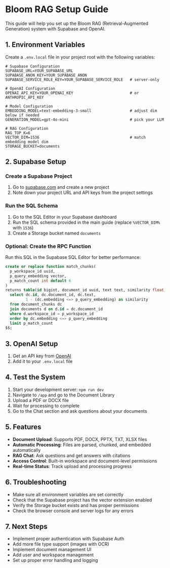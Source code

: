 # Bloom RAG Setup Guide

This guide will help you set up the Bloom RAG (Retrieval-Augmented Generation) system with Supabase and OpenAI.

## 1. Environment Variables

Create a `.env.local` file in your project root with the following variables:

```env
# Supabase Configuration
SUPABASE_URL=YOUR_SUPABASE_URL
SUPABASE_ANON_KEY=YOUR_SUPABASE_ANON
SUPABASE_SERVICE_ROLE_KEY=YOUR_SUPABASE_SERVICE_ROLE   # server-only

# OpenAI Configuration
OPENAI_API_KEY=YOUR_OPENAI_KEY                         # or ANTHROPIC_API_KEY

# Model Configuration
EMBEDDING_MODEL=text-embedding-3-small                 # adjust dim below if needed
GENERATION_MODEL=gpt-4o-mini                           # pick your LLM

# RAG Configuration
RAG_TOP_K=6
VECTOR_DIM=1536                                        # match embedding model dim
STORAGE_BUCKET=documents
```

## 2. Supabase Setup

### Create a Supabase Project

1. Go to [supabase.com](https://supabase.com) and create a new project
2. Note down your project URL and API keys from the project settings

### Run the SQL Schema

1. Go to the SQL Editor in your Supabase dashboard
2. Run the SQL schema provided in the main guide (replace `%VECTOR_DIM%` with `1536`)
3. Create a Storage bucket named `documents`

### Optional: Create the RPC Function

Run this SQL in the Supabase SQL Editor for better performance:

```sql
create or replace function match_chunks(
  p_workspace_id uuid,
  p_query_embedding vector,
  p_match_count int default 6
)
returns table(id bigint, document_id uuid, text text, similarity float) language sql stable as $$
  select dc.id, dc.document_id, dc.text,
         1 - (dc.embedding <=> p_query_embedding) as similarity
  from document_chunks dc
  join documents d on d.id = dc.document_id
  where d.workspace_id = p_workspace_id
  order by dc.embedding <=> p_query_embedding
  limit p_match_count
$$;
```

## 3. OpenAI Setup

1. Get an API key from [OpenAI](https://platform.openai.com/api-keys)
2. Add it to your `.env.local` file

## 4. Test the System

1. Start your development server: `npm run dev`
2. Navigate to `/app` and go to the Document Library
3. Upload a PDF or DOCX file
4. Wait for processing to complete
5. Go to the Chat section and ask questions about your documents

## 5. Features

- **Document Upload**: Supports PDF, DOCX, PPTX, TXT, XLSX files
- **Automatic Processing**: Files are parsed, chunked, and embedded automatically
- **RAG Chat**: Ask questions and get answers with citations
- **Access Control**: Built-in workspace and document-level permissions
- **Real-time Status**: Track upload and processing progress

## 6. Troubleshooting

- Make sure all environment variables are set correctly
- Check that the Supabase project has the vector extension enabled
- Verify the Storage bucket exists and has proper permissions
- Check the browser console and server logs for any errors

## 7. Next Steps

- Implement proper authentication with Supabase Auth
- Add more file type support (images with OCR)
- Implement document management UI
- Add user and workspace management
- Set up proper error handling and logging
